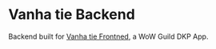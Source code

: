 # Vanha tie Backend
Backend built for [Vanha tie Frontned](https://github.com/Wokkipannu/Vanhatie-Frontend), a WoW Guild DKP App.